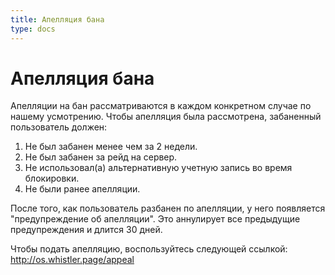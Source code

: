```yaml
---
title: Апелляция бана
type: docs
---
```


# Апелляция бана

Апелляции на бан рассматриваются в каждом конкретном случае по нашему усмотрению.
Чтобы апелляция была рассмотрена, забаненный пользователь должен:

1. Не был забанен менее чем за 2 недели.
2. Не был забанен за рейд на сервер.
3. Не использовал(а) альтернативную учетную запись во время блокировки.
4. Не были ранее апелляции.

После того, как пользователь разбанен по апелляции, у него появляется "предупреждение об апелляции".
Это аннулирует все предыдущие предупреждения и длится 30 дней.

Чтобы подать апелляцию, воспользуйтесь следующей ссылкой: http://os.whistler.page/appeal
